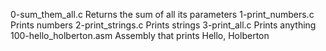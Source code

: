 0-sum_them_all.c 	Returns the sum of all its parameters
1-print_numbers.c 	Prints numbers
2-print_strings.c 	Prints strings
3-print_all.c 	Prints anything
100-hello_holberton.asm 	Assembly that prints Hello, Holberton
